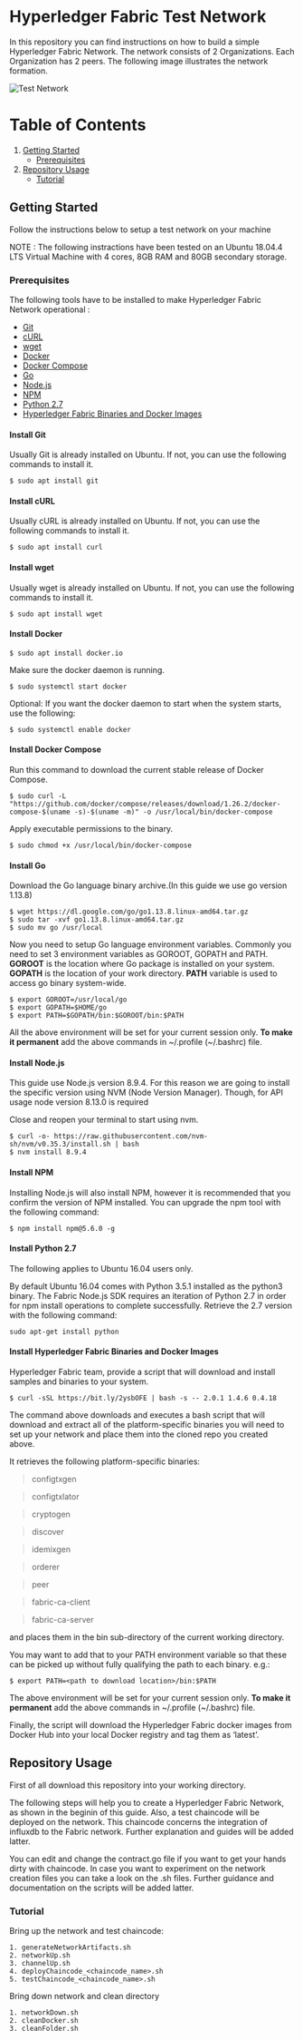 # Hyperledger Fabric Test Network

In this repository you can find instructions on how to build a simple Hyperledger Fabric Network. The network consists of 2 Organizations. Each Organization has 2 peers. The following image illustrates the network formation. 

![Test Network](https://imgur.com/XfyRKTd.png)

# Table of Contents

1. [Getting Started](https://github.com/Erodotos/Hyperledger-Fabric-Network/blob/master/README.md#getting-started)
   - [Prerequisites](https://github.com/Erodotos/Hyperledger-Fabric-Network/blob/master/README.md#prerequisites)
2. [Repository Usage](https://github.com/Erodotos/Hyperledger-Fabric-Network/blob/master/README.md#repository-usage)
   - [Tutorial](https://github.com/Erodotos/Hyperledger-Fabric-Network/blob/master/README.md#tutorial)

## Getting Started

Follow the instructions below to setup a test network on your machine

NOTE : The following instractions have been tested on an Ubuntu 18.04.4 LTS Virtual Machine with 4 cores, 8GB RAM and 80GB secondary storage. 

### Prerequisites

The following tools have to be installed to make Hyperledger Fabric Network operational : 

* [Git](https://github.com/Erodotos/Hyperledger-Fabric-Network/blob/master/README.md#install-git)
* [cURL](https://github.com/Erodotos/Hyperledger-Fabric-Network/blob/master/README.md#install-curl)
* [wget](https://github.com/Erodotos/Hyperledger-Fabric-Network/blob/master/README.md#install-wget)
* [Docker](https://github.com/Erodotos/Hyperledger-Fabric-Network/blob/master/README.md#install-docker)
* [Docker Compose](https://github.com/Erodotos/Hyperledger-Fabric-Network/blob/master/README.md#install-compose)
* [Go](https://github.com/Erodotos/Hyperledger-Fabric-Network/blob/master/README.md#install-go)
* [Node.js](https://github.com/Erodotos/Hyperledger-Fabric-Network/blob/master/README.md#install-nodejs)
* [NPM](https://github.com/Erodotos/Hyperledger-Fabric-Network/blob/master/README.md#install-npm)
* [Python 2.7](https://github.com/Erodotos/Hyperledger-Fabric-Network/blob/master/README.md#install-python-27)
* [Hyperledger Fabric Binaries and Docker Images](https://github.com/Erodotos/Hyperledger-Fabric-Network/blob/master/README.md#install-hyperledger-fabric-binaries-and-docker-images)

#### Install Git

Usually Git is already installed on Ubuntu. If not, you can use the following commands to install it. 

```
$ sudo apt install git
```

#### Install cURL

Usually cURL is already installed on Ubuntu. If not, you can use the following commands to install it.

```
$ sudo apt install curl
```
#### Install wget

Usually wget is already installed on Ubuntu. If not, you can use the following commands to install it.

```
$ sudo apt install wget
```

#### Install Docker

```
$ sudo apt install docker.io
```

Make sure the docker daemon is running.

```
$ sudo systemctl start docker
```

Optional: If you want the docker daemon to start when the system starts, use the following:

```
$ sudo systemctl enable docker
```

#### Install Docker Compose

Run this command to download the current stable release of Docker Compose.

```
$ sudo curl -L "https://github.com/docker/compose/releases/download/1.26.2/docker-compose-$(uname -s)-$(uname -m)" -o /usr/local/bin/docker-compose
```

Apply executable permissions to the binary.

```
$ sudo chmod +x /usr/local/bin/docker-compose
```

#### Install Go

Download the Go language binary archive.(In this guide we use go version 1.13.8) 

```
$ wget https://dl.google.com/go/go1.13.8.linux-amd64.tar.gz
$ sudo tar -xvf go1.13.8.linux-amd64.tar.gz
$ sudo mv go /usr/local
```

Now you need to setup Go language environment variables. Commonly you need to set 3 environment variables as GOROOT, GOPATH and PATH. **GOROOT** is the location where Go package is installed on your system. **GOPATH** is the location of your work directory. **PATH** variable is used to access go binary system-wide.

```
$ export GOROOT=/usr/local/go
$ export GOPATH=$HOME/go
$ export PATH=$GOPATH/bin:$GOROOT/bin:$PATH
```

All the above environment will be set for your current session only. **To make it permanent** add the above commands in \~/.profile (\~/.bashrc) file.

#### Install Node.js

This guide use Node.js version 8.9.4. For this reason we are going to install the specific version using NVM (Node Version Manager). Though, for  API usage node version 8.13.0 is required

Close and reopen your terminal to start using nvm.

```
$ curl -o- https://raw.githubusercontent.com/nvm-sh/nvm/v0.35.3/install.sh | bash
$ nvm install 8.9.4
```

#### Install NPM

Installing Node.js will also install NPM, however it is recommended that you confirm the version of NPM installed. You can upgrade the npm tool with the following command:

```
$ npm install npm@5.6.0 -g
```

#### Install Python 2.7

The following applies to Ubuntu 16.04 users only.

By default Ubuntu 16.04 comes with Python 3.5.1 installed as the python3 binary. The Fabric Node.js SDK requires an iteration of Python 2.7 in order for npm install operations to complete successfully. Retrieve the 2.7 version with the following command:

```
sudo apt-get install python
```

#### Install Hyperledger Fabric Binaries and Docker Images

Hyperledger Fabric team, provide a script that will download and install samples and binaries to your system.

```
$ curl -sSL https://bit.ly/2ysbOFE | bash -s -- 2.0.1 1.4.6 0.4.18
```

The command above downloads and executes a bash script that will download and extract all of the platform-specific binaries you will need to set up your network and place them into the cloned repo you created above. 

It retrieves the following platform-specific binaries:

> configtxgen

> configtxlator

> cryptogen

> discover

> idemixgen

> orderer

> peer

> fabric-ca-client

> fabric-ca-server

and places them in the bin sub-directory of the current working directory.

You may want to add that to your PATH environment variable so that these can be picked up without fully qualifying the path to each binary. e.g.:

```
$ export PATH=<path to download location>/bin:$PATH
```
The above environment will be set for your current session only. **To make it permanent** add the above commands in \~/.profile (\~/.bashrc) file.

Finally, the script will download the Hyperledger Fabric docker images from Docker Hub into your local Docker registry and tag them as ‘latest’.

## Repository Usage

First of all download this repository into your working directory. 

The following steps will help you to create a Hyperledger Fabric Network, as shown in the beginin of this guide. Also, a test chaincode will be deployed on the network. This chaincode concerns the integration of influxdb to the Fabric network. Further explanation and guides will be added latter.

You can edit and change the contract.go file if you want to get your hands dirty with chaincode. In case you want to experiment on the network creation files you can take a look on the .sh files. Further guidance and documentation on the scripts will be added latter.

### Tutorial

Bring up the network and test chaincode:

```
1. generateNetworkArtifacts.sh 
2. networkUp.sh
3. channelUp.sh
4. deployChaincode_<chaincode_name>.sh
5. testChaincode_<chaincode_name>.sh
```

Bring down network and clean directory

```
1. networkDown.sh
2. cleanDocker.sh
3. cleanFolder.sh
```
